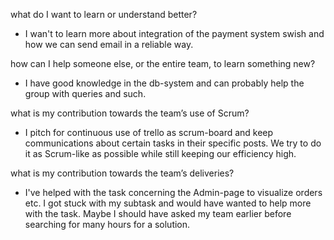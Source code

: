 what do I want to learn or understand better?
- I wan't to learn more about integration of the payment system swish and how we can send email in a reliable way. 

how can I help someone else, or the entire team, to learn something new?
- I have good knowledge in the db-system and can probably help the group with queries and such. 

what is my contribution towards the team’s use of Scrum?
- I pitch for continuous use of trello as scrum-board and keep communications about certain tasks in their specific posts. We try to do it as Scrum-like as possible while still keeping our efficiency high.

what is my contribution towards the team’s deliveries?
- I've helped with the task concerning the Admin-page to visualize orders etc. I got stuck with my subtask and would have wanted to help more with the task. 
Maybe I should have asked my team earlier before searching for many hours for a solution. 